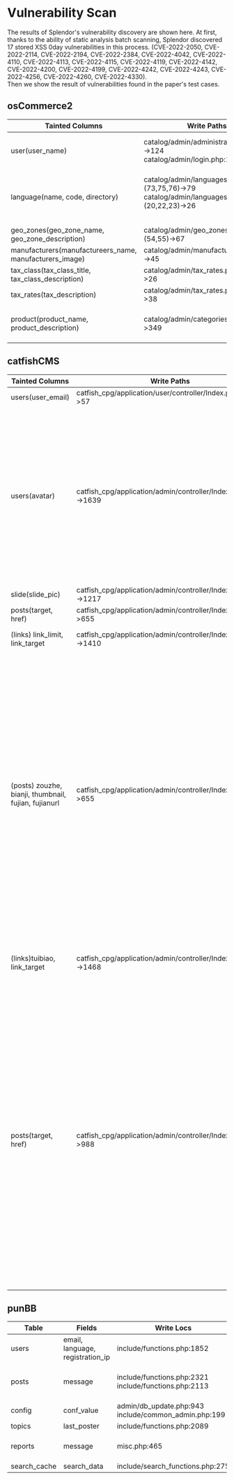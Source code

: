 # Vulnerability Scan

The results of Splendor's vulnerability discovery are shown here. 
At first, thanks to the ability of static analysis batch scanning, Splendor discovered 17 stored XSS 0day vulnerabilities in this process.
(CVE-2022-2050, CVE-2022-2114, CVE-2022-2194, CVE-2022-2384, CVE-2022-4042, CVE-2022-4110, CVE-2022-4113, CVE-2022-4115, CVE-2022-4119, CVE-2022-4142,
CVE-2022-4200, CVE-2022-4199, CVE-2022-4242, CVE-2022-4243, CVE-2022-4256, CVE-2022-4260, CVE-2022-4330).<br>
Then we show the result of vulnerabilities found in the paper's test cases.


## osCommerce2

  | Tainted Columns                                         | Write Paths                                                  | Read Paths                                                   |
  | ------------------------------------------------------- | ------------------------------------------------------------ | ------------------------------------------------------------ |
  | user(user_name)                                         | catalog/admin/administrators.php:102->124<br>catalog/admin/login.php:104->108 | catalog/admin/administrators.php:262->292<br>catalog/admin/administrators.php:262->327 |
  | language(name, code, directory)                         | catalog/admin/languages.php:(73,75,76)->79<br>catalog/admin/languages.php:(20,22,23)->26<br><br> | catalog/admin/languages.php:143->153<br>catalog/admin/languages.php:143->180<br>catalog/admin/languages.php:143->244 |
  | geo_zones(geo_zone_name, geo_zone_description)          | catalog/admin/geo_zones.php:(54,55)->67                      | catalog/admin/tax_rates.php:76->92                           |
  | manufacturers(manufactureers_name, manufacturers_image) | catalog/admin/manufacturers.php:41->45                       | catalog/admin/manufacturers.php:127->163                     |
  | tax_class(tax_class_title, tax_class_description)       | catalog/admin/tax_rates.php:(22,23)->26                      | catalog/admin/tax_rates.php:76->85<br>catalog/admin/tax_rates.php:76->169 |
  | tax_rates(tax_description)                              | catalog/admin/tax_rates.php:(34,35)->38                      | catalog/admin/tax_rates.php:76->85<br>catalog/admin/tax_rates.php:76->169 |
  | product(product_name, product_description)              | catalog/admin/categories.php:347->349<br>                    | catalog/admin/specials.php:157->169<br>catalog/admin/reviews.php:66->144<br>catalog/admin/reviews.php:66->291<br>catalog/admin/reviews.php:66->88 |
  

## catfishCMS

  | Tainted Columns                                      | Write Paths                                                  | Read Paths                                                   |
  | ---------------------------------------------------- | ------------------------------------------------------------ | ------------------------------------------------------------ |
  | users(user_email)                                    | catfish_cpg/application/user/controller/Index.php:56->57     | catfish_cpg/application/admin/controller/Index.php:2666->2669 |
  | users(avatar)                                        | catfish_cpg/application/admin/controller/Index.php:1638->1639 | catfish_cpg/application/index/controller/Index.php:1211->1249<br>catfish_cpg/application/index/controller/Index.php:1211->1247<br>catfish_cpg/application/index/controller/Common.php:562->580<br>catfish_cpg/application/index/controller/Common.php:502->514<br>catfish_cpg/application/index/controller/Common.php:519->536<br>catfish_cpg/application/index/controller/Index.php:157->168<br>catfish_cpg/application/index/controller/Common.php:541->558<br>catfish_cpg/application/admin/controller/Index.php:2663->2669<br>catfish_cpg/application/index/controller/Index.php:419->592<br>catfish_cpg/application/index/controller/Common.php:485->498 |
  | slide(slide_pic)                                     | catfish_cpg/application/admin/controller/Index.php:1215->1217 | catfish_cpg/application/index/controller/Common.php:954->957 |
  | posts(target, href)                                  | catfish_cpg/application/admin/controller/Index.php:654->655  | catfish_cpg/application/index/controller/Index.php:1272->1284 |
  | (links) link_limit, link_target                      | catfish_cpg/application/admin/controller/Index.php:1409->1410 | catfish_cpg/application/index/controller/Index.php:183<br>catfish_cpg/application/index/controller/Common.php:1264<br>catfish_cpg/application/index/controller/Common.php:1257 |
  | (posts) zouzhe, bianji, thumbnail, fujian, fujianurl | catfish_cpg/application/admin/controller/Index.php:654->655  | catfish_cpg/application/index/controller/Index.php:705->745<br>catfish_cpg/application/admin/controller/Index.php:572->586<br>catfish_cpg/application/index/controller/Index.php:1211->1249<br>catfish_cpg/application/index/controller/Index.php:1211->1247<br>catfish_cpg/application/index/controller/Common.php:502->514<br>catfish_cpg/application/index/controller/Common.php:519->536<br>catfish_cpg/application/index/controller/Common.php:596->607<br>catfish_cpg/application/index/controller/Index.php:746->786<br>catfish_cpg/application/index/controller/Index.php:157->168<br>catfish_cpg/application/index/controller/Common.php:541->558<br>catfish_cpg/application/admin/controller/Index.php:572->586<br>catfish_cpg/application/index/controller/Index.php:419->592<br>catfish_cpg/application/index/controller/Common.php:485->498<br>catfish_cpg/application/index/controller/Common.php:485->497<br>catfish_cpg/application/admin/controller/Index.php:1081->1092<br>catfish_cpg/application/index/controller/Index.php:1432->1441 |
  | (links)tuibiao, link_target                          | catfish_cpg/application/admin/controller/Index.php:1467->1468 | catfish_cpg/application/index/controller/Index.php:172->183<br>catfish_cpg/application/index/controller/Common.php:1261->1264<br>catfish_cpg/application/index/controller/Common.php:1245->1257 |
  | posts(target, href)                                  | catfish_cpg/application/admin/controller/Index.php:987->988  | catfish_cpg/application/index/controller/Index.php:705->745<br>catfish_cpg/application/admin/controller/Index.php:572->586<br>catfish_cpg/application/index/controller/Index.php:1211->1249<br>catfish_cpg/application/index/controller/Index.php:1211->1247<br>catfish_cpg/application/admin/controller/Index.php:2093->2102<br>catfish_cpg/application/index/controller/Common.php:502->514<br>catfish_cpg/application/index/controller/Common.php:519->536<br>catfish_cpg/application/index/controller/Common.php:596->607<br>catfish_cpg/application/index/controller/Index.php:746->786<br>catfish_cpg/application/index/controller/Index.php:157->168<br>catfish_cpg/application/index/controller/Common.php:541->558<br>catfish_cpg/application/admin/controller/Index.php:(557,572)->586<br>catfish_cpg/application/index/controller/Index.php:419->592<br>catfish_cpg/application/index/controller/Common.php:485->498<br>catfish_cpg/application/index/controller/Common.php:485->497<br>catfish_cpg/application/admin/controller/Index.php:1081->1092<br>catfish_cpg/application/index/controller/Index.php:1432->1441 |


## punBB

| Table        | Fields                           | Write Locs                                                | Read Locs                                                    |
| ------------ | -------------------------------- | --------------------------------------------------------- | ------------------------------------------------------------ |
| users        | email, language, registration_ip | include/functions.php:1852                                |                                                              |
| posts        | message                          | include/functions.php:2321<br/>include/functions.php:2113 | delete.php:31<br/>post.php:566<br/>moderate.php:504<br/>extern.php:335 |
| config       | conf_value                       | admin/db_update.php:943<br>include/common_admin.php:199   |                                                              |
| topics       | last_poster                      | include/functions.php:2089                                |                                                              |
| reports      | message                          | misc.php:465                                              | admin/reports.php:78<br>admin/db_update.php:1580<br>admin/reports.php:167 |
| search_cache | search_data                      | include/search_functions.php:275                          |                                                              |


